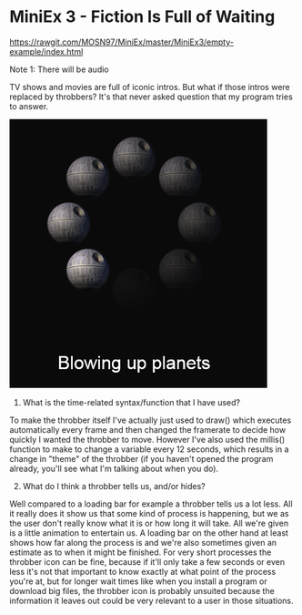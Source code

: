 # MiniEx 3 - Fiction Is Full of Waiting
https://rawgit.com/MOSN97/MiniEx/master/MiniEx3/empty-example/index.html

Note 1: There will be audio

TV shows and movies are full of iconic intros. But what if those intros were replaced by throbbers? It's that never asked question that my program tries to answer.

![alt text](https://github.com/MOSN97/MiniEx/blob/master/MiniEx3/Screenshot_2.png)

1. What is the time-related syntax/function that I have used?

To make the throbber itself I've actually just used to draw() which executes automatically every frame and then changed the framerate to decide how quickly I wanted the throbber to move. However I've also used the millis() function to make to change a variable every 12 seconds, which results in a change in "theme" of the throbber (if you haven't opened the program already, you'll see what I'm talking about when you do).

2. What do I think a throbber tells us, and/or hides?

Well compared to a loading bar for example a throbber tells us a lot less. All it really does it show us that some kind of process is happening, but we as the user don't really know what it is or how long it will take. All we're given is a little animation to entertain us. A loading bar on the other hand at least shows how far along the process is and we're also sometimes given an estimate as to when it might be finished. For very short processes the throbber icon can be fine, because if it'll only take a few seconds or even less it's not that important to know exactly at what point of the process you're at, but for longer wait times like when you install a program or download big files, the throbber icon is probably unsuited because the information it leaves out could be very relevant to a user in those situations. 

